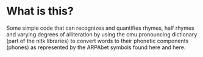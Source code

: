 # What is this?
Some simple code that can recognizes and quantifies rhymes, half rhymes and varying degrees of alliteration by 
using the cmu pronouncing dictionary (part of the nltk libraries) to convert words to their phonetic components (phones) as
represented by the ARPAbet symbols found here and here.
